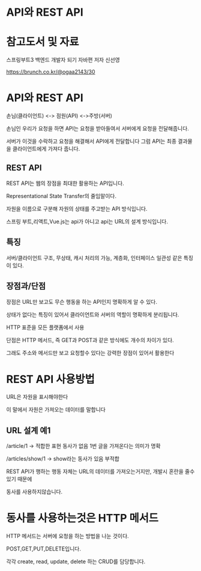 API와 REST API
===


참고도서 및 자료
====

스프링부트3 백엔드 개발자 되기 자바편 저자 신선영

https://brunch.co.kr/@ogaa2143/30


API와 REST API
===

손님(클라이언트) <-> 점원(API) <->주방(서버)

손님인 우리가 요청을 하면 API는 요청을 받아들여서 서버에게 요청을 전달해줍니다.

서버가 이것을 수락하고 요청을 해결해서 API에게 전달합니다 그럼 API는 최종 결과물을 클라이언트에게 가져다 줍니다.

REST API
---

REST API는 웹의 장점을 최대한 활용하는 API입니다.

Representational State Transfer의 줄임말이다.

자원을 이름으로 구분해 자원의 상태를 주고받는 API 방식입니다.

스프링 부트,리액트,Vue.js는 api가 아니고 api는 URL의 설계 방식입니다.

특징
---

서버/클라이언트 구조, 무상태, 캐시 처리의 가능, 계층화, 인터페이스 일관성 같은 특징이 있다.


장점과/단점
---

장점은 URL만 보고도 무슨 행동을 하는 API인지 명확하게 알 수 있다.

상태가 없다는 특징이 있어서 클라이언트와 서버의 역할이 명확하게 분리됩니다.

HTTP 표준을 모든 플랫폼에서 사용

단점은 HTTP 메서드, 즉 GET과 POST과 같은 방식에도 개수의 차이가 있다.

그래도 주소와 메서드만 보고 요청할수 있다는 강력한 장점이 있어서 활용한다

REST API 사용방법
===

URL은 자원을 표시해야한다

이 말에서 자원은 가져오는 데이터를 말합니다


URL 설계 예1
---

/article/1 -> 적합한 표현 동사가 없음 1번 글을 가져온다는 의미가 명확

/articles/show/1 -> show라는 동사가 있음 부적합


REST API가 행하는 행동 자체는 URL의 데이터를 가져오는거지만, 개발시 혼란을 줄수 있기 때문에

동사를 사용하지않습니다.


동사를 사용하는것은 HTTP 메서드
===

HTTP 메서드는 서버에 요청을 하는 방법을 나눈 것이다.

POST,GET,PUT,DELETE입니다.

각각 create, read, update, delete 하는 CRUD를 담당합니다.



